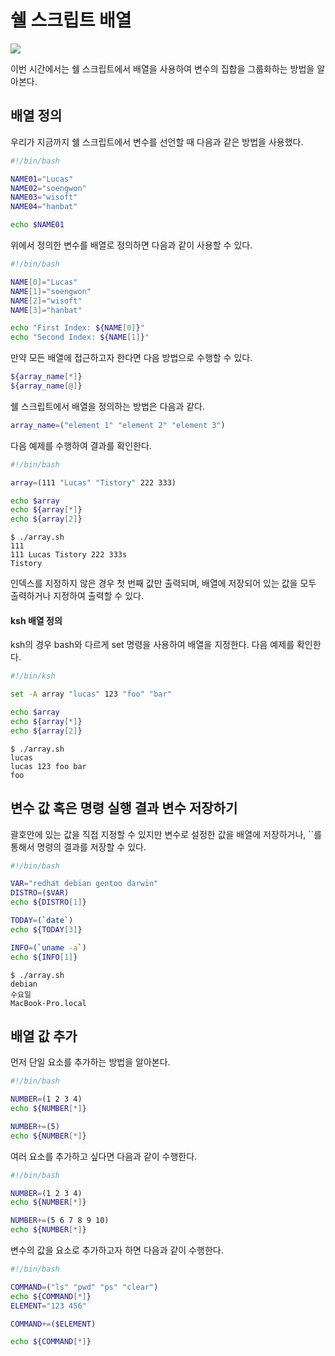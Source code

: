 # 쉘 스크립트 배열

![](https://miro.medium.com/max/3828/1*WHp2-ZURUgPLpu0WbvrFWA.png)

이번 시간에서는 쉘 스크립트에서 배열을 사용하여 변수의 집합을 그룹화하는 방법을 알아본다.

## 배열 정의

우리가 지금까지 쉘 스크립트에서 변수를 선언할 때 다음과 같은 방법을 사용했다.

```bash
#!/bin/bash

NAME01="Lucas"
NAME02="soengwon"
NAME03="wisoft"
NAME04="hanbat"

echo $NAME01
```

위에서 정의한 변수를 배열로 정의하면 다음과 같이 사용할 수 있다.

```bash
#!/bin/bash	

NAME[0]="Lucas"
NAME[1]="soengwon"
NAME[2]="wisoft"
NAME[3]="hanbat"

echo "First Index: ${NAME[0]}"
echo "Second Index: ${NAME[1]}"
```

만약 모든 배열에 접근하고자 한다면 다음 방법으로 수행할 수 있다.

```bash
${array_name[*]}
${array_name[@]}
```

쉘 스크립트에서 배열을 정의하는 방법은 다음과 같다.

```bash
array_name=("element 1" "element 2" "element 3")
```

다음 예제를 수행하여 결과를 확인한다.

```bash
#!/bin/bash

array=(111 "Lucas" "Tistory" 222 333)

echo $array
echo ${array[*]}
echo ${array[2]}
```

```shell
$ ./array.sh
111
111 Lucas Tistory 222 333s
Tistory
```

인덱스를 지정하지 않은 경우 첫 번째 값만 출력되며, 배열에 저장되어 있는 값을 모두 출력하거나 지정하여 출력할 수 있다.

#### ksh 배열 정의

ksh의 경우 bash와 다르게 set 명령을 사용하여 배열을 지정한다. 다음 예제를 확인한다.

```bash
#!/bin/ksh 

set -A array "lucas" 123 "foo" "bar"

echo $array
echo ${array[*]}
echo ${array[2]}
```

```shell
$ ./array.sh
lucas
lucas 123 foo bar
foo
```

## 변수 값 혹은 명령 실행 결과 변수 저장하기

괄호안에 있는 값을 직접 지정할 수 있지만 변수로 설정한 값을 배열에 저장하거나, \`\`를 통해서 명령의 결과를 저장할 수 있다.

```bash
#!/bin/bash

VAR="redhat debian gentoo darwin"
DISTRO=($VAR)
echo ${DISTRO[1]}

TODAY=(`date`)
echo ${TODAY[3]}

INFO=(`uname -a`)
echo ${INFO[1]}
```

```shell
$ ./array.sh
debian
수요일
MacBook-Pro.local
```

## 배열 값 추가

먼저 단일 요소를 추가하는 방법을 알아본다.

```bash
#!/bin/bash 

NUMBER=(1 2 3 4)
echo ${NUMBER[*]}

NUMBER+=(5)
echo ${NUMBER[*]}
```

여러 요소를 추가하고 싶다면 다음과 같이 수행한다.

```bash
#!/bin/bash 

NUMBER=(1 2 3 4)
echo ${NUMBER[*]}

NUMBER+=(5 6 7 8 9 10)
echo ${NUMBER[*]}
```

변수의 값을 요소로 추가하고자 하면 다음과 같이 수행한다.

```bash
#!/bin/bash 

COMMAND=("ls" "pwd" "ps" "clear")
echo ${COMMAND[*]}
ELEMENT="123 456"

COMMAND+=($ELEMENT)

echo ${COMMAND[*]}
```